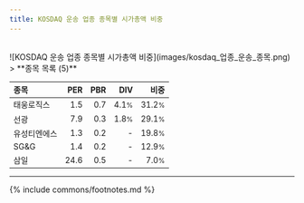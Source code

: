 ```yaml
---
title: KOSDAQ 운송 업종 종목별 시가총액 비중
---
```

<br>
![KOSDAQ 운송 업종 종목별 시가총액 비중](images/kosdaq_업종_운송_종목.png)
<br>
> **종목 목록 (5)**<a id="list"></a>

| **종목** | **PER** | **PBR** | **DIV** | **비중** |
| :------- | ------: | ------: | ------: | -------: |
| 태웅로직스 | 1.5 | 0.7 | 4.1<small>%</small> | 31.2<small>%</small> |
| 선광 | 7.9 | 0.3 | 1.8<small>%</small> | 29.1<small>%</small> |
| 유성티엔에스 | 1.3 | 0.2 | - | 19.8<small>%</small> |
| SG&G | 1.4 | 0.2 | - | 12.9<small>%</small> |
| 삼일 | 24.6 | 0.5 | - | 7.0<small>%</small> |

---
{% include commons/footnotes.md %}